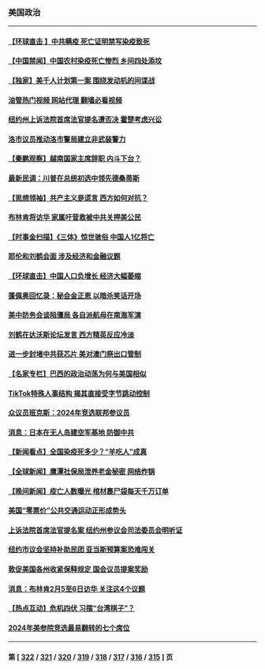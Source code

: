 ### 美国政治
---
#### [【环球直击 】中共瞒疫 死亡证明禁写染疫致死](../../pages/ncid1078159/n13910304.md?01200045) 
#### [【中国禁闻】中国农村染疫死亡惨烈 乡间四处添坟](../../pages/ncid1078159/n13910315.md?01200045) 
#### [【独家】美千人计划第一案 围绕发动机的间谍战](../../pages/ncid1078159/n13910609.md?01200045) 
#### [油管热门视频 网站代理 翻墙必看视频](http://138.2.39.72:81/youtube.html?epic-marker?01200045)
#### [纽约州上诉法院首席法官提名遭否决 霍楚考虑兴讼](../../pages/ncid1078159/n13910549.md?01200045) 
#### [洛市议员推动洛市警局建立非武装警力](../../pages/ncid1078159/n13910530.md?01200045) 
#### [【秦鹏观察】越南国家主席辞职 内斗下台？](../../pages/ncid1078159/n13910321.md?01200045) 
#### [最新民调：川普在总统初选中领先德桑蒂斯](../../pages/ncid1078159/n13910351.md?01200045) 
#### [【思想领袖】共产主义是谎言 西方如何对抗？](../../pages/ncid1078159/n13879158.md?01200045) 
#### [布林肯将访华 家属吁营救被中共关押美公民](../../pages/ncid1078159/n13910252.md?01200045) 
#### [【时事金扫描】《三体》惊世骇俗 中国人1亿将亡](../../pages/ncid1078159/n13910161.md?01200045) 
#### [耶伦和刘鹤会面 涉及经济和金融议题](../../pages/ncid1078159/n13910139.md?01200045) 
#### [【环球直击】中国人口负增长 经济大幅萎缩](../../pages/ncid1078159/n13909484.md?01200045) 
#### [蓬佩奥回忆录：秘会金正恩 以暗杀笑话开场](../../pages/ncid1078159/n13909550.md?01200045) 
#### [美中防务会谈陷僵局 各自派航母在南海军演](../../pages/ncid1078159/n13909604.md?01200045) 
#### [刘鹤在达沃斯论坛发言 西方精英反应冷淡](../../pages/ncid1078159/n13909504.md?01200045) 
#### [进一步封堵中共获芯片 美对澳门祭出口管制](../../pages/ncid1078159/n13909529.md?01200045) 
#### [【名家专栏】巴西的政治动荡为何与美国相似](../../pages/ncid1078159/n13907665.md?01200045) 
#### [TikTok特殊人事结构 揭其直接受字节跳动控制](../../pages/ncid1078159/n13909460.md?01200045) 
#### [众议员班克斯：2024年竞选联邦参议员](../../pages/ncid1078159/n13909363.md?01200045) 
#### [消息：日本在无人岛建空军基地 防御中共](../../pages/ncid1078159/n13909389.md?01200045) 
#### [【新闻看点】全国染疫死多少？“羊吃人”成真](../../pages/ncid1078159/n13908769.md?01200045) 
#### [【全球新闻】鹰潭社保局泄养老金秘密 网络炸锅](../../pages/ncid1078159/n13908662.md?01200045) 
#### [【晚间新闻】疫亡人数曝光 棺材裹尸袋每天千万订单](../../pages/ncid1078159/n13908645.md?01200045) 
#### [美国“零票价”公共交通运动正形成势头](../../pages/ncid1078159/n13908916.md?01200045) 
#### [上诉法院首席法官提名案 纽约州参议会司法委员会明听证](../../pages/ncid1078159/n13908909.md?01200045) 
#### [纽约市议会坚持补助民团 亚当斯预算案恐难闯关](../../pages/ncid1078159/n13908925.md?01200045) 
#### [敦促美国各州收紧保释规定 国会议员提案奖励](../../pages/ncid1078159/n13908920.md?01200045) 
#### [消息：布林肯2月5至6日访华 关注这4个议题](../../pages/ncid1078159/n13908748.md?01200045) 
#### [【热点互动】危机四伏 习摆“台湾棋子”？](../../pages/ncid1078159/n13908779.md?01200045) 
#### [2024年美参院竞选最易翻转的七个席位](../../pages/ncid1078159/n13908692.md?01200045) 

---
#### 第 [ [322](./322.md?01200045) / [321](./321.md?01200045) / [320](./320.md?01200045) / [319](./319.md?01200045) / [318](./318.md?01200045) / [317](./317.md?01200045) / [316](./316.md?01200045) / [315](./315.md?01200045) ] 页
